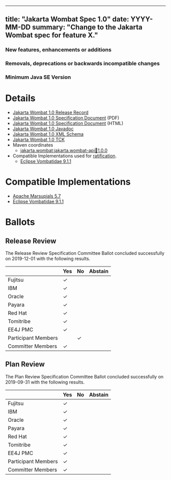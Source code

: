 <!-- Template for the root page of a specification release -->
<!-- The "date:" field is used as a "publish" date for the automated Hugo processing -->
---
title: "Jakarta Wombat Spec 1.0"
date: YYYY-MM-DD
summary: "Change to the Jakarta Wombat spec for feature X."
---

<!-- Please describe the high-level changes made to Jakarta Foo 1.3. --> 
<!-- The intent is for the first two sections to be an executive summary in the range of 300 to 800 characters. -->
<!-- Links can accompany the executive summary, but cannot substitute for an executive summary. -->

### New features, enhancements or additions
<!-- List here -->

### Removals, deprecations or backwards incompatible changes
<!-- List here -->

### Minimum Java SE Version
<!-- Specify the minimum required Java SE version for this specification -->

# Details

* [Jakarta Wombat 1.0 Release Record](https://projects.eclipse.org/projects/ee4j.wombat/releases/1.0)
* [Jakarta Wombat 1.0 Specification Document](./jakarta-wombat-spec-1.0.pdf) (PDF)
* [Jakarta Wombat 1.0 Specification Document](./jakarta-wombat-spec-1.0.html) (HTML)
* [Jakarta Wombat 1.0 Javadoc](./apidocs)
* [Jakarta Wombat 1.0 XML Schema](https://jakarta.ee/xml/ns/jakartaee/wombat-1.0.xsd)
* [Jakarta Wombat 1.0 TCK](http://downloads.eclipse.org/jakarta/wombat/1.0.0/wombat-tck-1.0.0.zip)
* Maven coordinates
  * [jakarta.wombat:jakarta.wombat-api:jar:1.0.0](https://search.maven.org/artifact/jakarta.wombat/jakarta.wombat-api/1.0.0/jar)
* Compatible Implementations used for [ratification](https://www.eclipse.org/projects/efsp/?version=1.2#efsp-ratification).
  * [Eclipse Vombatidae 9.1.1](https://github.com/eclipse-ee4j/vombatidae)

# Compatible Implementations

* [Apache Marsupials 5.7](https://apache.org/marsupials)
* [Eclipse Vombatidae 9.1.1](https://github.com/eclipse-ee4j/vombatidae)

# Ballots

## Release Review

The Release Review Specification Committee Ballot concluded successfully on 2019-12-01 with the following results.

|                       |  Yes    | No      | Abstain  |
|-----------------------|---------|---------|----------|
|Fujitsu                | &check; |         |          |
|IBM                    | &check; |         |          |
|Oracle                 | &check; |         |          |
|Payara                 | &check; |         |          |
|Red Hat                | &check; |         |          |
|Tomitribe              | &check; |         |          |
|EE4J PMC               | &check; |         |          |
|Participant Members    |         | &check; |          |
|Committer Members      | &check; |         |          |

## Plan Review

The Plan Review Specification Committee Ballot concluded successfully on 2019-09-31 with the following results.

|                       |  Yes    | No  | Abstain  |
|-----------------------|---------|-----|----------|
|Fujitsu                | &check; |     |          |
|IBM                    | &check; |     |          |
|Oracle                 | &check; |     |          |
|Payara                 | &check; |     |          |
|Red Hat                | &check; |     |          |
|Tomitribe              | &check; |     |          |
|EE4J PMC               | &check; |     |          |
|Participant Members    | &check; |     |          |
|Committer Members      | &check; |     |          |
